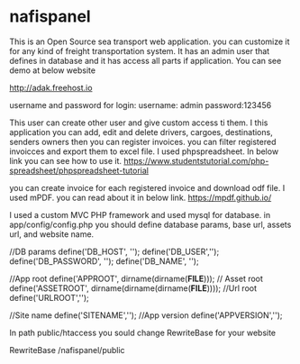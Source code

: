 # nafispanel
This is an Open Source sea transport web application. you can customize it for any kind of freight transportation system. It has an admin user that defines in database and it has access all parts if application. You can see demo at below website

http://adak.freehost.io

username and password for login:   username: admin password:123456

This user can create other user and give custom access ti them. I this application you can add, edit and delete drivers, cargoes, destinations, senders
owners then you can register invoices. you can filter registered invoicces and export them to excel file. I used phpspreadsheet. In below link you can see 
how to use it.
https://www.studentstutorial.com/php-spreadsheet/phpspreadsheet-tutorial

you can create invoice for each registered invoice and download odf file. I used mPDF. you can read about it in below link.
https://mpdf.github.io/

I used a custom MVC PHP framework and used mysql for database. in app/config/config.php you should define database params, base url, assets url, and 
website name.

//DB params
define('DB_HOST', '');
define('DB_USER','');
define('DB_PASSWORD', '');
define('DB_NAME', '');

//App root
define('APPROOT', dirname(dirname(__FILE__)));
// Asset root
define('ASSETROOT', dirname(dirname(dirname(__FILE__))));
//Url root
define('URLROOT','');

//Site name
define('SITENAME','');
//App version
define('APPVERSION','');

In path public/htaccess you sould change RewriteBase for your website     

RewriteBase /nafispanel/public

